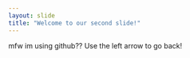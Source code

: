 ```yaml
---
layout: slide
title: "Welcome to our second slide!"
---
```

mfw im using github??
Use the left arrow to go back!

